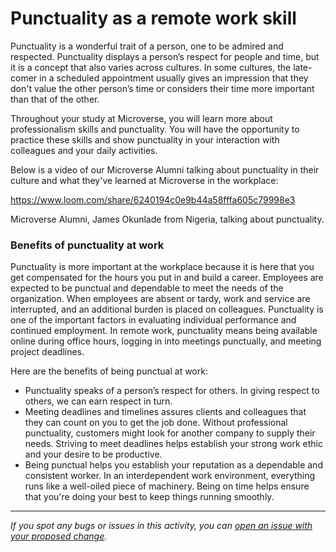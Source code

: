 # Punctuality as a remote work skill

Punctuality is a wonderful trait of a person, one to be admired and respected. Punctuality displays a person’s respect for people and time, but it is a concept that also varies across cultures. In some cultures, the late-comer in a scheduled appointment usually gives an impression that they don't value the other person’s time or considers their time more important than that of the other.

Throughout your study at Microverse, you will learn more about professionalism skills and punctuality. You will have the opportunity to practice these skills and show punctuality in your interaction with colleagues and your daily activities.

Below is a video of our Microverse Alumni talking about punctuality in their culture and what they've learned at Microverse in the workplace:

https://www.loom.com/share/6240194c0e9b44a58fffa605c79998e3

Microverse Alumni, James Okunlade from Nigeria, talking about punctuality.


### Benefits of punctuality at work

Punctuality is more important at the workplace because it is here that you get compensated for the hours you put in and build a career. Employees are expected to be punctual and dependable to meet the needs of the organization. When employees are absent or tardy, work and service are interrupted, and an additional burden is placed on colleagues. Punctuality is one of the important factors in evaluating individual performance and continued employment. In remote work, punctuality means being available online during office hours, logging in into meetings punctually, and meeting project deadlines.

Here are the benefits of being punctual at work:

- Punctuality speaks of a person’s respect for others. In giving respect to others, we can earn respect in turn.
- Meeting deadlines and timelines assures clients and colleagues that they can count on you to get the job done. Without professional punctuality, customers might look for another company to supply their needs. Striving to meet deadlines helps establish your strong work ethic and your desire to be productive.
- Being punctual helps you establish your reputation as a dependable and consistent worker. In an interdependent work environment, everything runs like a well-oiled piece of machinery. Being on time helps ensure that you're doing your best to keep things running smoothly.



------

_If you spot any bugs or issues in this activity, you can [open an issue with your proposed change](https://github.com/microverseinc/curriculum-transversal-skills/blob/main/git-github/articles/open_issue.md)._
